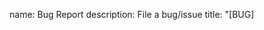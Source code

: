 name: Bug Report
description: File a bug/issue
title: "[BUG] <title>"
labels: [bug, needs-triage]
body:
  - type: textarea
    attributes:
      label: Current Behavior
      description: A concise description of what you're experiencing.
    validations:
      required: false
  - type: textarea
    attributes:
      label: Expected Behavior
      description: A concise description of what you expected to happen.
    validations:
      required: false
  - type: textarea
    attributes:
      label: Steps To Reproduce
      description: Steps to reproduce the behavior.
      placeholder: |
        1. In this environment...
        2. With this config...
        3. Run '...'
        4. See error...
    validations:
      required: false
  - type: textarea
    attributes:
      label: Anything else?
      description: |
        Links? References? Anything that will give us more context about the issue you are encountering!

        Tip: You can attach images or log files by clicking this area to highlight it and then dragging files in.
    validations:
      required: false
  - type: dropdown
    id: jira-status
    attributes:
      label: Jira Status
      description: (Internal)
      multiple: false 
      options:
        - Backlog
        - In Progress
        - Selected for Development
        - In Review 
        - In Staging
        - Blocked
        - Closed
    validations:
      required: false
